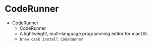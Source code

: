 # CodeRunner
- [CodeRunner](https://coderunnerapp.com/)
  -  CodeRunner
  - A lightweight, multi-language programming editor for macOS.
  - `brew cask install CodeRunner`
